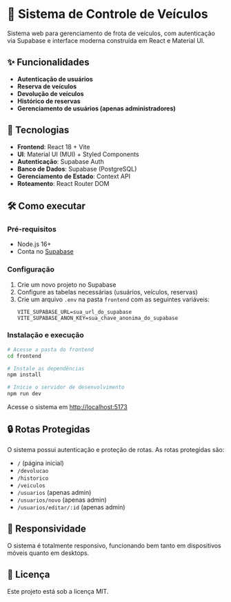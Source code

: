 # 🚗 Sistema de Controle de Veículos

Sistema web para gerenciamento de frota de veículos, com autenticação via Supabase e interface moderna construída em React e Material UI.

## ✨ Funcionalidades

- **Autenticação de usuários**
- **Reserva de veículos**
- **Devolução de veículos**
- **Histórico de reservas**
- **Gerenciamento de usuários (apenas administradores)**

## 🚀 Tecnologias

- **Frontend**: React 18 + Vite
- **UI**: Material UI (MUI) + Styled Components
- **Autenticação**: Supabase Auth
- **Banco de Dados**: Supabase (PostgreSQL)
- **Gerenciamento de Estado**: Context API
- **Roteamento**: React Router DOM

## 🛠️ Como executar

### Pré-requisitos

- Node.js 16+
- Conta no [Supabase](https://supabase.com/)

### Configuração

1. Crie um novo projeto no Supabase
2. Configure as tabelas necessárias (usuários, veículos, reservas)
3. Crie um arquivo `.env` na pasta `frontend` com as seguintes variáveis:
   ```
   VITE_SUPABASE_URL=sua_url_do_supabase
   VITE_SUPABASE_ANON_KEY=sua_chave_anonima_do_supabase
   ```

### Instalação e execução

```bash
# Acesse a pasta do frontend
cd frontend

# Instale as dependências
npm install

# Inicie o servidor de desenvolvimento
npm run dev
```

Acesse o sistema em [http://localhost:5173](http://localhost:5173)

## 🔒 Rotas Protegidas

O sistema possui autenticação e proteção de rotas. As rotas protegidas são:
- `/` (página inicial)
- `/devolucao`
- `/historico`
- `/veiculos`
- `/usuarios` (apenas admin)
- `/usuarios/novo` (apenas admin)
- `/usuarios/editar/:id` (apenas admin)

## 📱 Responsividade

O sistema é totalmente responsivo, funcionando bem tanto em dispositivos móveis quanto em desktops.

## 📄 Licença

Este projeto está sob a licença MIT.
